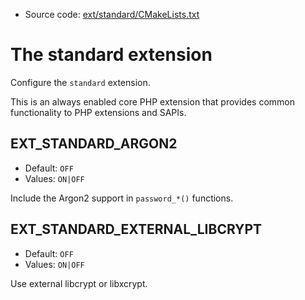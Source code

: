 <!-- This is auto-generated file. -->
* Source code: [ext/standard/CMakeLists.txt](https://github.com/petk/php-build-system/blob/master/cmake/ext/standard/CMakeLists.txt)

# The standard extension

Configure the `standard` extension.

This is an always enabled core PHP extension that provides common functionality
to PHP extensions and SAPIs.

## EXT_STANDARD_ARGON2

* Default: `OFF`
* Values: `ON|OFF`

Include the Argon2 support in `password_*()` functions.

## EXT_STANDARD_EXTERNAL_LIBCRYPT

* Default: `OFF`
* Values: `ON|OFF`

Use external libcrypt or libxcrypt.
